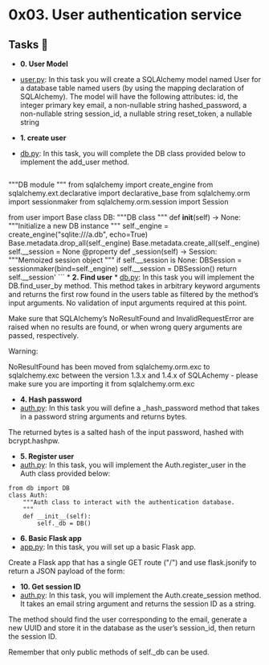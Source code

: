 # 0x03. User authentication service

## Tasks :page_with_curl:
* **0. User Model**
* [user.py](./user.py): In this task you will create a SQLAlchemy model named User for a database table named users (by using the mapping declaration of SQLAlchemy).
The model will have the following attributes:
id, the integer primary key
email, a non-nullable string
hashed_password, a non-nullable string
session_id, a nullable string
reset_token, a nullable string

* **1. create user**
* [db.py](./db.py): In this task, you will complete the DB class provided below to implement the add_user method.
  
  ```
"""DB module
"""
from sqlalchemy import create_engine
from sqlalchemy.ext.declarative import declarative_base
from sqlalchemy.orm import sessionmaker
from sqlalchemy.orm.session import Session

from user import Base
class DB:
    """DB class
    """
    def __init__(self) -> None:
        """Initialize a new DB instance
        """
        self._engine = create_engine("sqlite:///a.db", echo=True)
        Base.metadata.drop_all(self._engine)
        Base.metadata.create_all(self._engine)
        self.__session = None
    @property
    def _session(self) -> Session:
        """Memoized session object
        """
        if self.__session is None:
            DBSession = sessionmaker(bind=self._engine)
            self.__session = DBSession()
        return self.__session'
      ```
      * **2. Find user**
      * [db.py](./db.py): In this task you will implement the DB.find_user_by method. This method takes in arbitrary keyword arguments and returns the first row found in the users table as filtered by the method’s input arguments. No validation of input arguments required at this point.

Make sure that SQLAlchemy’s NoResultFound and InvalidRequestError are raised when no results are found, or when wrong query arguments are passed, respectively.

Warning:

NoResultFound has been moved from sqlalchemy.orm.exc to sqlalchemy.exc between the version 1.3.x and 1.4.x of SQLAchemy - please make sure you are importing it from sqlalchemy.orm.exc

* **4. Hash password**
*  [auth.py](./auth.py): In this task you will define a _hash_password method that takes in a password string arguments and returns bytes.

The returned bytes is a salted hash of the input password, hashed with bcrypt.hashpw.

* **5. Register user**
* [auth.py](./auth.py): In this task, you will implement the Auth.register_user in the Auth class provided below:

```
from db import DB
class Auth:
    """Auth class to interact with the authentication database.
    """
    def __init__(self):
        self._db = DB()
```
* **6. Basic Flask app**
* [app.py](./app.py): In this task, you will set up a basic Flask app.

Create a Flask app that has a single GET route ("/") and use flask.jsonify to return a JSON payload of the form:

* **10. Get session ID**
* [auth.py](./auth.py): In this task, you will implement the Auth.create_session method. It takes an email string argument and returns the session ID as a string.

The method should find the user corresponding to the email, generate a new UUID and store it in the database as the user’s session_id, then return the session ID.

Remember that only public methods of self._db can be used.

      
        
        
     
      
